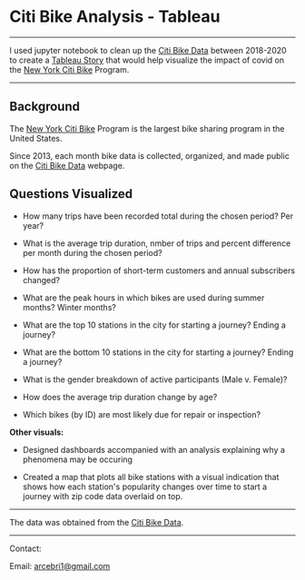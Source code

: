 # Citi Bike Analysis - Tableau

- - -

I used jupyter notebook to clean up the [Citi Bike Data](https://www.citibikenyc.com/system-data) between 2018-2020 to create a [Tableau Story](https://public.tableau.com/profile/lorena2196#!/vizhome/CitiBikeAnalysis_16114028351290/Dashboard1) that would help visualize the impact of covid on the [New York Citi Bike](https://en.wikipedia.org/wiki/Citi_Bike) Program. 

- - -
 
## Background

The [New York Citi Bike](https://en.wikipedia.org/wiki/Citi_Bike) Program is the largest bike sharing program in the United States. 

Since 2013, each month bike data is collected, organized, and made public on the [Citi Bike Data](https://www.citibikenyc.com/system-data) webpage.


## Questions Visualized

* How many trips have been recorded total during the chosen period? Per year?

* What is the average trip duration, nmber of trips and percent difference per month during the chosen period?

* How has the proportion of short-term customers and annual subscribers changed?

* What are the peak hours in which bikes are used during summer months? Winter months?

* What are the top 10 stations in the city for starting a journey? Ending a journey?

* What are the bottom 10 stations in the city for starting a journey? Ending a journey?

* What is the gender breakdown of active participants (Male v. Female)?

* How does the average trip duration change by age?

* Which bikes (by ID) are most likely due for repair or inspection?


**Other visuals:**

* Designed dashboards accompanied with an analysis explaining why a phenomena may be occuring 

* Created a map that plots all bike stations with a visual indication that shows how each station's popularity changes over time to start a journey with zip code data overlaid on top.

- - -
The data was obtained from the [Citi Bike Data](https://www.citibikenyc.com/system-data).
- - -

Contact:

Email: arcebri1@gmail.com

